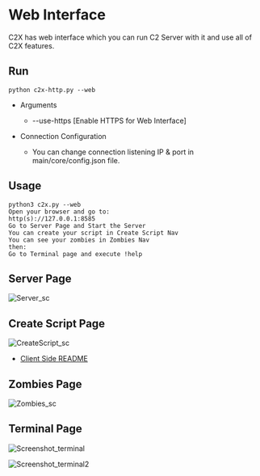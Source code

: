 # Web Interface
C2X has web interface which you can run C2 Server with it and use all of C2X features.

Run
----
    python c2x-http.py --web

- Arguments
    - --use-https [Enable HTTPS for Web Interface]


- Connection Configuration 
  - You can change connection listening IP & port in main/core/config.json file.

Usage
----

    python3 c2x.py --web
    Open your browser and go to:
    http(s)://127.0.0.1:8585
    Go to Server Page and Start the Server
    You can create your script in Create Script Nav
    You can see your zombies in Zombies Nav
    then:
    Go to Terminal page and execute !help
    

Server Page
----
![Server_sc](https://user-images.githubusercontent.com/61124903/130274579-9b3881f5-592e-4392-ab89-a01dfc57d215.png)

Create Script Page
----
![CreateScript_sc](https://user-images.githubusercontent.com/61124903/130274826-c88fd4d1-b835-44e7-aac6-874ebcbe88f7.png)

- [Client Side README](https://github.com/nxenon/c2x-http/blob/main/modules/clientside/README.md)

Zombies Page
----
![Zombies_sc](https://user-images.githubusercontent.com/61124903/130274844-03a6961d-ae89-484b-99fb-98ce303bda44.png)

Terminal Page
----

![Screenshot_terminal](https://user-images.githubusercontent.com/61124903/130267844-ba3a76e2-21d1-45e2-ba16-3ace1fe23282.png)

![Screenshot_terminal2](https://user-images.githubusercontent.com/61124903/130267852-49f66a65-3e25-4f8e-be49-ae634f652523.png)

